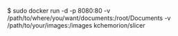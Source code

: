 $ sudo docker run -d -p 8080:80 -v /path/to/where/you/want/documents:/root/Documents -v /path/to/your/images:/images kchemorion/slicer